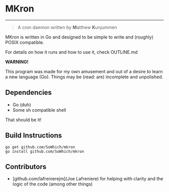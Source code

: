 MKron
=====
-------------------------------------------------------------------------------

>A cron daemon written by **M**atthew **K**unjummen

MKron is written in Go and designed to be simple to write and (roughly)
POSIX compatible.

For details on how it runs and how to use it, check OUTLINE.md

**WARNING!**

This program was made for my own amusement and out of a desire to learn a new
language (Go). Things may be (read: are) incomplete and unpolished.

## Dependencies ##

- Go (duh)
- Some sh compatible shell

That should be it!

## Build Instructions ##

	go get github.com/SoWhich/mkron
	go install github.com/SoWhich/mkron

## Contributors ##

* [github.com/lafrenierejm](Joe Lafreniere) for helping with clarity and the
logic of the code (among other things)
